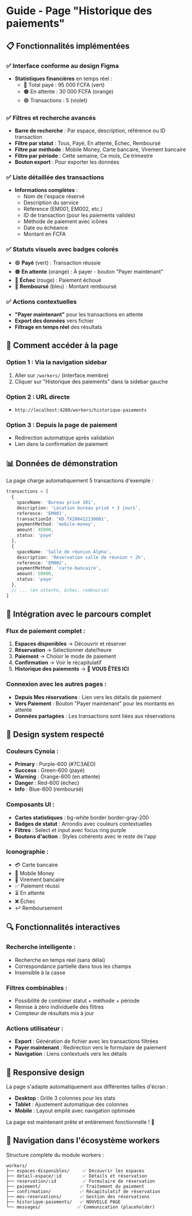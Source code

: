 # Guide - Page "Historique des paiements"

## 📋 Fonctionnalités implémentées

### ✅ Interface conforme au design Figma
- **Statistiques financières** en temps réel :
  - 💚 Total payé : 95 000 FCFA (vert)
  - 🟠 En attente : 30 000 FCFA (orange) 
  - 🟣 Transactions : 5 (violet)

### ✅ Filtres et recherche avancés
- **Barre de recherche** : Par espace, description, référence ou ID transaction
- **Filtre par statut** : Tous, Payé, En attente, Échec, Remboursé
- **Filtre par méthode** : Mobile Money, Carte bancaire, Virement bancaire
- **Filtre par période** : Cette semaine, Ce mois, Ce trimestre
- **Bouton export** : Pour exporter les données

### ✅ Liste détaillée des transactions
- **Informations complètes** :
  - Nom de l'espace réservé
  - Description du service
  - Référence (EM001, EM002, etc.)
  - ID de transaction (pour les paiements validés)
  - Méthode de paiement avec icônes
  - Date ou échéance
  - Montant en FCFA

### ✅ Statuts visuels avec badges colorés
- 🟢 **Payé** (vert) : Transaction réussie
- 🟠 **En attente** (orange) : À payer - bouton "Payer maintenant"
- 🔴 **Échec** (rouge) : Paiement échoué
- 🔵 **Remboursé** (bleu) : Montant remboursé

### ✅ Actions contextuelles
- **"Payer maintenant"** pour les transactions en attente
- **Export des données** vers fichier
- **Filtrage en temps réel** des résultats

## 🚀 Comment accéder à la page

### Option 1 : Via la navigation sidebar
1. Aller sur `/workers/` (interface membre)
2. Cliquer sur "Historique des paiements" dans la sidebar gauche

### Option 2 : URL directe
- `http://localhost:4200/workers/historique-paiements`

### Option 3 : Depuis la page de paiement
- Redirection automatique après validation
- Lien dans la confirmation de paiement

## 📊 Données de démonstration

La page charge automatiquement 5 transactions d'exemple :

```typescript
transactions = [
  {
    spaceName: 'Bureau privé 101',
    description: 'Location bureau privé • 3 jours',
    reference: 'EM001',
    transactionId: 'KD.TX200412130001',
    paymentMethod: 'mobile-money',
    amount: 45000,
    status: 'paye'
  },
  {
    spaceName: 'Salle de réunion Alpha', 
    description: 'Réservation salle de réunion • 2h',
    reference: 'EM002',
    paymentMethod: 'carte-bancaire',
    amount: 50000,
    status: 'paye'
  },
  // ... (en attente, échec, remboursé)
]
```

## 🔄 Intégration avec le parcours complet

### Flux de paiement complet :
1. **Espaces disponibles** → Découvrir et réserver
2. **Réservation** → Sélectionner date/heure  
3. **Paiement** → Choisir le mode de paiement
4. **Confirmation** → Voir le récapitulatif
5. **Historique des paiements** → 📍 **VOUS ÊTES ICI**

### Connexion avec les autres pages :
- **Depuis Mes réservations** : Lien vers les détails de paiement
- **Vers Paiement** : Bouton "Payer maintenant" pour les montants en attente
- **Données partagées** : Les transactions sont liées aux réservations

## 🎨 Design system respecté

### Couleurs Cynoia :
- **Primary** : Purple-600 (#7C3AED)
- **Success** : Green-600 (payé)
- **Warning** : Orange-600 (en attente)
- **Danger** : Red-600 (échec)
- **Info** : Blue-600 (remboursé)

### Composants UI :
- **Cartes statistiques** : bg-white border border-gray-200
- **Badges de statut** : Arrondis avec couleurs contextuelles
- **Filtres** : Select et input avec focus ring purple
- **Boutons d'action** : Styles cohérents avec le reste de l'app

### Iconographie :
- 💳 Carte bancaire
- 📱 Mobile Money  
- 🏦 Virement bancaire
- ✅ Paiement réussi
- ⏳ En attente
- ❌ Échec
- ↩️ Remboursement

## 🔍 Fonctionnalités interactives

### Recherche intelligente :
- Recherche en temps réel (sans délai)
- Correspondance partielle dans tous les champs
- Insensible à la casse

### Filtres combinables :
- Possibilité de combiner statut + méthode + période
- Remise à zéro individuelle des filtres
- Compteur de résultats mis à jour

### Actions utilisateur :
- **Export** : Génération de fichier avec les transactions filtrées
- **Payer maintenant** : Redirection vers le formulaire de paiement
- **Navigation** : Liens contextuels vers les détails

## 📱 Responsive design

La page s'adapte automatiquement aux différentes tailles d'écran :
- **Desktop** : Grille 3 colonnes pour les stats
- **Tablet** : Ajustement automatique des colonnes  
- **Mobile** : Layout empilé avec navigation optimisée

La page est maintenant prête et entièrement fonctionnelle ! 🎉

## 🔗 Navigation dans l'écosystème workers

Structure complète du module workers :
```
workers/
├── espaces-disponibles/     ✅ Découvrir les espaces
├── detail-espace/:id        ✅ Détails et réservation
├── reservation/:id          ✅ Formulaire de réservation
├── paiement/               ✅ Traitement du paiement
├── confirmation/           ✅ Récapitulatif de réservation
├── mes-reservations/       ✅ Gestion des réservations
├── historique-paiements/   ✅ NOUVELLE PAGE
└── messages/              ✅ Communication (placeholder)
```